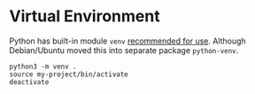 # Virtual Environment

Python has built-in module `venv` [recommended for use](https://stackoverflow.com/questions/41573587/what-is-the-difference-between-venv-pyvenv-pyenv-virtualenv-virtualenvwrappe). Although Debian/Ubuntu moved this into separate package `python-venv`.

```shell
python3 -m venv .
source my-project/bin/activate
deactivate
```
